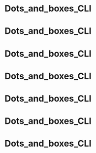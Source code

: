 # Dots_and_boxes_CLI
# Dots_and_boxes_CLI
# Dots_and_boxes_CLI
# Dots_and_boxes_CLI
# Dots_and_boxes_CLI
# Dots_and_boxes_CLI
# Dots_and_boxes_CLI
